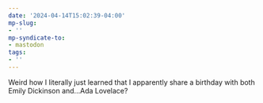 ```yaml
---
date: '2024-04-14T15:02:39-04:00'
mp-slug:
- ''
mp-syndicate-to:
- mastodon
tags:
- ''
---
```


Weird how I literally just learned that I apparently share a birthday with both Emily Dickinson and...Ada Lovelace?